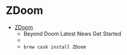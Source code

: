 # ZDoom
- [ZDoom](https://zdoom.org/index)
  -  Beyond Doom Latest News Get Started
  - 
  - `brew cask install ZDoom`
